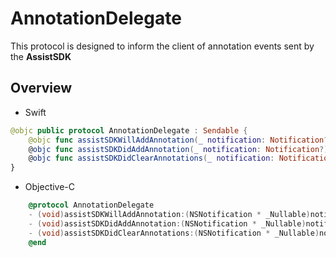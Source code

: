 # AnnotationDelegate

This protocol is designed to inform the client of annotation events sent by the **AssistSDK**

## Overview

* Swift
```swift
@objc public protocol AnnotationDelegate : Sendable {
    @objc func assistSDKWillAddAnnotation(_ notification: Notification?)
    @objc func assistSDKDidAddAnnotation(_ notification: Notification?)
    @objc func assistSDKDidClearAnnotations(_ notification: Notification?)
}
```

* Objective-C
```objective-c
    @protocol AnnotationDelegate
    - (void)assistSDKWillAddAnnotation:(NSNotification * _Nullable)notification;
    - (void)assistSDKDidAddAnnotation:(NSNotification * _Nullable)notification;
    - (void)assistSDKDidClearAnnotations:(NSNotification * _Nullable)notification;
    @end
```

